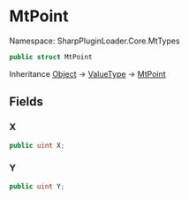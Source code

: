 # MtPoint

Namespace: SharpPluginLoader.Core.MtTypes

```csharp
public struct MtPoint
```

Inheritance [Object](https://docs.microsoft.com/en-us/dotnet/api/System.Object) → [ValueType](https://docs.microsoft.com/en-us/dotnet/api/System.ValueType) → [MtPoint](./SharpPluginLoader.Core.MtTypes.MtPoint.md)

## Fields

### **X**

```csharp
public uint X;
```

### **Y**

```csharp
public uint Y;
```
